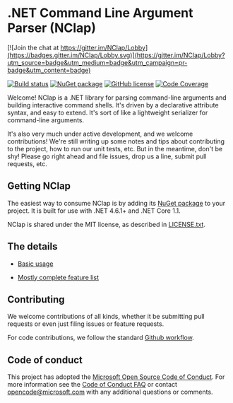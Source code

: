 # .NET Command Line Argument Parser (NClap)

[![Join the chat at https://gitter.im/NClap/Lobby](https://badges.gitter.im/NClap/Lobby.svg)](https://gitter.im/NClap/Lobby?utm_source=badge&utm_medium=badge&utm_campaign=pr-badge&utm_content=badge)

[![Build status](https://ci.appveyor.com/api/projects/status/ay9tjpxor3n4gv1i/branch/master?svg=true)](https://ci.appveyor.com/project/reubeno/nclap/branch/master)
[![NuGet package](https://img.shields.io/nuget/vpre/NClap.svg)](https://www.nuget.org/packages/NClap)
[![GitHub license](https://img.shields.io/github/license/reubeno/NClap.svg)](https://reubeno.github.io/NClap/LICENSE.txt)
[![Code Coverage](https://codecov.io/gh/reubeno/NClap/branch/master/graph/badge.svg)](https://codecov.io/gh/reubeno/NClap)

Welcome! NClap is a .NET library for parsing command-line arguments and building interactive
command shells. It's driven by a declarative attribute syntax, and easy to extend.
It's sort of like a lightweight serializer for command-line arguments.

It's also very much under active development, and we welcome contributions! We're still writing
up some notes and tips about contributing to the project, how to run our unit tests, etc. But in the
meantime, don't be shy! Please go right ahead and file issues, drop us a line, submit pull requests,
etc.

## Getting NClap

The easiest way to consume NClap is by adding its [NuGet package](https://www.nuget.org/packages/NClap) to your project.
It is built for use with .NET 4.6.1+ and .NET Core 1.1.

NClap is shared under the MIT license, as described in [LICENSE.txt](https://reubeno.github.io/NClap/LICENSE.txt).

## The details

* [Basic usage](docs/Usage.md)
 
* [Mostly complete feature list](docs/Features.md)

## Contributing

We welcome contributions of all kinds, whether it be submitting pull requests or even just
filing issues or feature requests.

For code contributions, we follow the standard
[Github workflow](https://guides.github.com/introduction/flow/).

## Code of conduct

This project has adopted the
[Microsoft Open Source Code of Conduct](https://opensource.microsoft.com/codeofconduct/).
For more information see the
[Code of Conduct FAQ](https://opensource.microsoft.com/codeofconduct/faq/) or
contact [opencode@microsoft.com](mailto:opencode@microsoft.com) with any
additional questions or comments.